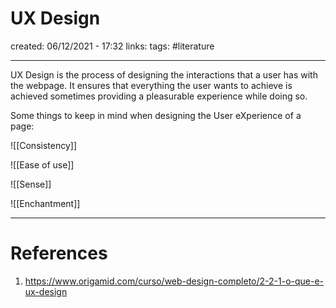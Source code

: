 # UX Design
created: 06/12/2021 - 17:32
links:
tags: #literature

---

UX Design is the process of designing the interactions that a user has with the webpage. It ensures that everything the user wants to achieve is achieved sometimes providing a pleasurable experience while doing so.

Some things to keep in mind when designing the User eXperience of a page:

![[Consistency]]

![[Ease of use]]

![[Sense]]

![[Enchantment]]


---

# References
1. https://www.origamid.com/curso/web-design-completo/2-2-1-o-que-e-ux-design